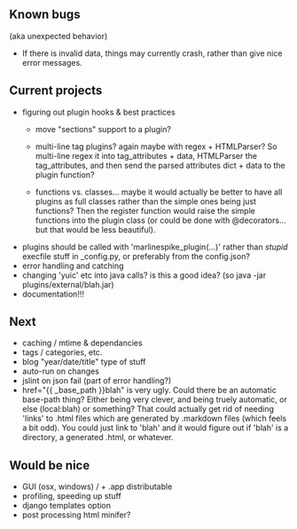 ## Known bugs
(aka unexpected behavior)

- If there is invalid data, things may currently crash, rather than give nice error messages.

## Current projects

- figuring out plugin hooks & best practices
  + move "sections" support to a plugin?
  + multi-line tag plugins?  again maybe with regex + HTMLParser? So multi-line regex
    it into tag_attributes + data, HTMLParser the tag_attributes, and then send the
    parsed attributes dict + data to the plugin function?

  + functions vs. classes... maybe it would actually be better to have all plugins
    as full classes rather than the simple ones being just functions?  Then the register
    function would raise the simple functions into the plugin class (or could be done
    with @decorators... but that would be less beautiful).
- plugins should be called with 'marlinespike_plugin(...)' rather than *stupid* execfile
  stuff in _config.py, or preferably from the config.json?
- error handling and catching
- changing 'yuic' etc into java calls? is this a good idea?
  (so java -jar plugins/external/blah.jar) 
- documentation!!!

## Next

- caching / mtime & dependancies
- tags / categories, etc.
- blog "year/date/title" type of stuff
- auto-run on changes
- jslint on json fail (part of error handling?)
- href="{{ _base_path }}blah" is very ugly.  Could there be an automatic
  base-path thing?  Either being very clever, and being truely automatic,
  or else (local:blah) or something?  That could actually get rid of needing
  'links' to .html files which are generated by .markdown files (which feels
  a bit odd).  You could just link to 'blah' and it would figure out if 'blah'
  is a directory, a generated .html, or whatever.

## Would be nice

- GUI (osx, windows) / + .app distributable
- profiling, speeding up stuff
- django templates option
- post processing html minifer?
